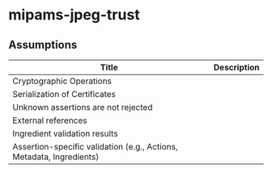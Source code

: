 # mipams-jpeg-trust

## Assumptions

|Title| Description|
|--|--|
|Cryptographic Operations| |
|Serialization of Certificates| |
|Unknown assertions are not rejected| |
|External references | |
|Ingredient validation results | |
|Assertion-specific validation (e.g., Actions, Metadata, Ingredients) | |